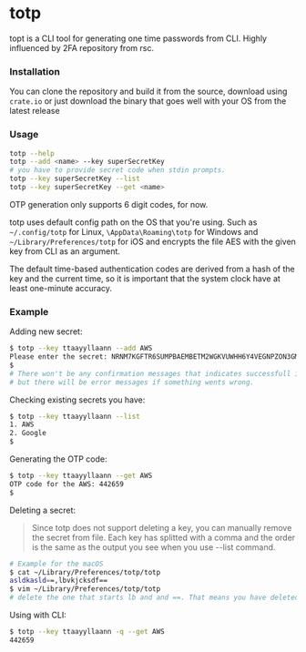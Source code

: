 # totp
topt is a CLI tool for generating one time passwords from CLI. Highly influenced by 2FA repository from rsc.

### Installation
You can clone the repository and build it from the source, download using `crate.io` or just download the binary that goes well with your OS
from the latest release

### Usage
```bash
totp --help
totp --add <name> --key superSecretKey
# you have to provide secret code when stdin prompts.
totp --key superSecretKey --list
totp --key superSecretKey --get <name>
```
OTP generation only supports 6 digit codes, for now.

totp uses default config path on the OS that you're using. Such as `~/.config/totp` for Linux, `\AppData\Roaming\totp` for
Windows and `~/Library/Preferences/totp` for iOS and encrypts the file AES with the given key from CLI as an argument.

The default time-based authentication codes are derived from a hash of the key and the current time, 
so it is important that the system clock have at least one-minute accuracy.

### Example

Adding new secret:
```bash
$ totp --key ttaayyllaann --add AWS
Please enter the secret: NRNM7KGFTR6SUMPBAEMBETM2WGKVUWHH6Y4VEGNPZON3GMVXBHF...
$
# There won't be any confirmation messages that indicates successfull insertion
# but there will be error messages if something wents wrong.
```

Checking existing secrets you have:
```bash
$ totp --key ttaayyllaann --list
1. AWS
2. Google
$
```

Generating the OTP code:
```bash
$ totp --key ttaayyllaann --get AWS
OTP code for the AWS: 442659
$ 
```

Deleting a secret:
> Since totp does not support deleting a key, you can manually remove the secret from file. Each key has splitted with a
> comma and the order is the same as the output you see when you use --list command.
```bash
# Example for the macOS
$ cat ~/Library/Preferences/totp/totp
asldkasld==,lbvkjcksdf==
$ vim ~/Library/Preferences/totp/totp
# delete the one that starts lb and and ==. That means you have deleted the 2. key that is listed when --list used.
```

Using with CLI:
```bash
$ totp --key ttaayyllaann -q --get AWS
442659
```